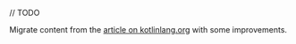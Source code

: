 [//]: # (title: Share more logic)

// TODO

Migrate content from the [article on kotlinlang.org](https://kotlinlang.org/docs/multiplatform-mobile-upgrade-app.html) with some improvements.